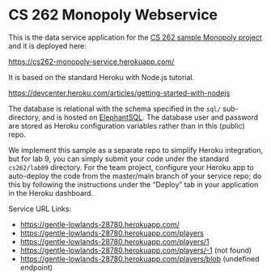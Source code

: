 # CS 262 Monopoly Webservice

This is the data service application for the [CS 262 sample Monopoly project](https://github.com/calvin-cs262-organization/monopoly-project)
and it is deployed here:

<https://cs262-monopoly-service.herokuapp.com/>

It is based on the standard Heroku with Node.js tutorial.

<https://devcenter.heroku.com/articles/getting-started-with-nodejs>

The database is relational with the schema specified in the `sql/` sub-directory,
 and is hosted on [ElephantSQL](https://www.elephantsql.com/). The database user
and password are stored as Heroku configuration variables rather than in this (public) repo.

We implement this sample as a separate repo to simplify Heroku integration, but
for lab 9, you can simply submit your code under the standard `cs262/lab09` directory.
For the team project, configure your Heroku app to auto-deploy the code from the
master/main branch of your
service repo; do this by following the instructions under the &ldquo;Deploy&rdquo;
tab in your application in the Heroku dashboard.

Service URL Links:
* https://gentle-lowlands-28780.herokuapp.com/
* https://gentle-lowlands-28780.herokuapp.com/players
* https://gentle-lowlands-28780.herokuapp.com/players/1
* https://gentle-lowlands-28780.herokuapp.com/players/-1 (not found)
* https://gentle-lowlands-28780.herokuapp.com/players/blob (undefined endpoint)
